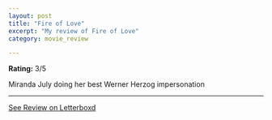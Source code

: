 ```yaml
---
layout: post
title: "Fire of Love"
excerpt: "My review of Fire of Love"
category: movie_review

---
```


**Rating:** 3/5

Miranda July doing her best Werner Herzog impersonation

<hr>

[See Review on Letterboxd](https://boxd.it/3vWXQf)
